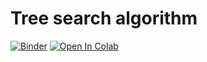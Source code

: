 # Tree search algorithm
[![Binder](https://mybinder.org/badge_logo.svg)](https://mybinder.org/v2/gh/sealtielfreak/tree_search_algorithm_lab/main)
[![Open In Colab](https://colab.research.google.com/assets/colab-badge.svg)](https://colab.research.google.com/github/sealtielfreak/tree_search_algorithm_lab/blob/main/tree_search.ipynb)
